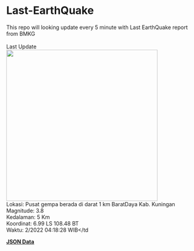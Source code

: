 # Last-EarthQuake
This repo will looking update every 5 minute with Last EarthQuake report from BMKG
<br>
<br>
Last Update
<br>
<img src="https://ews.bmkg.go.id/TEWS/data/20221222041828.mmi.jpg" width="400"/>
<br>
Lokasi: Pusat gempa berada di darat 1 km BaratDaya Kab. Kuningan <br>
Magnitude: 3.8 <br>
Kedalaman: 5 Km <br>
Koordinat: 6.99 LS 108.48 BT <br>
Waktu: 2/2022 04:18:28 WIB</td <br>

<a href="./data/data.json">**JSON Data**</a>
